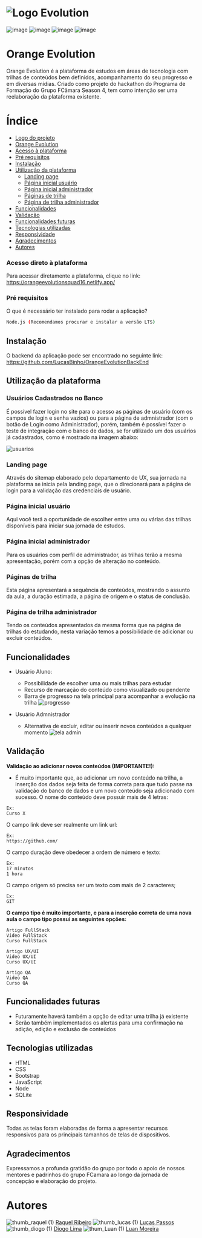 # ![Logo Evolution](https://user-images.githubusercontent.com/96957356/201692914-855be391-a4b8-48d0-8c01-67eefd8f4633.png)

![image](https://img.shields.io/badge/Node.js-43853D?style=for-the-badge&logo=node.js&logoColor=white) ![image](https://img.shields.io/badge/HTML-239120?style=for-the-badge&logo=html5&logoColor=white)  ![image](https://img.shields.io/badge/JavaScript-F7DF1E?style=for-the-badge&logo=javascript&logoColor=black)  ![image](https://img.shields.io/badge/Bootstrap-563D7C?style=for-the-badge&logo=bootstrap&logoColor=white)

 # Orange Evolution

Orange Evolution é a plataforma de estudos em áreas de tecnologia com trilhas de conteúdos bem definidos, acompanhamento do seu progresso e em diversas mídias. Criado como projeto do hackathon do Programa de Formação do Grupo FCâmara Season 4, tem como intenção ser uma reelaboração da plataforma existente.

# Índice
* [Logo do projeto](#Logo-Evolution)
* [Orange Evolution](#Orange-Evolution)
* [Acesso à plataforma](#Acesso-direto-à-plataforma)
* [Pré requisitos](#Pré-requisitos)
* [Instalação](#Instalação)
* [Utilização da plataforma](#Utilização-da-plataforma)
  * [Landing page](#Landing-page)
  * [Página inicial usuário](#Página-inicial-usuário)
  * [Página inicial administrador](#Página-inicial-administrador)
  * [Páginas de trilha](#Páginas-de-trilha)
  * [Página de trilha administrador](#Página-de-trilha-administrador)
* [Funcionalidades](#Funcionalidades)
* [Validação](#Validação)
* [Funcionalidades futuras](#Funcionalidades-futuras)
* [Tecnologias utilizadas](#Tecnologias-utilizadas)
* [Responsividade](#Responsividade)
* [Agradecimentos](#Agradecimentos)
* [Autores](#Autores)

### Acesso direto à plataforma
Para acessar diretamente a plataforma, clique no link:
<https://orangeevolutionsquad16.netlify.app/>

### Pré requisitos 
O que é necessário ter instalado para rodar a aplicação?
```bash
Node.js (Recomendamos procurar e instalar a versão LTS)
```

## Instalação
O backend da aplicação pode ser encontrado no seguinte link:
<https://github.com/LucasBinho/OrangeEvolutionBackEnd>

## Utilização da plataforma

### Usuários Cadastrados no Banco
É possível fazer login no site para o acesso as páginas de usuário (com os campos de login e senha vazios) ou para a página de admnistrador (com o botão de Login como Administrador), porém, também é possível fazer o teste de integração com o banco de dados, se for utilizado um dos usuários já cadastrados, como é mostrado na imagem abaixo:

![usuarios](./images/Usuarios.PNG)



### Landing page
Através do sitemap elaborado pelo departamento de UX, sua jornada na plataforma se inicia pela landing page, que o direcionará para a página de login para a validação das credenciais de usuário.

### Página inicial usuário
Aqui você terá a oportunidade de escolher entre uma ou várias das trilhas disponíveis para iniciar sua jornada de estudos.

### Página inicial administrador
Para os usuários com perfil de administrador, as trilhas terão a mesma apresentação, porém com a opção de alteração no conteúdo.

### Páginas de trilha
Esta página apresentará a sequência de conteúdos, mostrando o assunto da aula,  a duração estimada, a página de origem e o status de conclusão.

### Página de trilha administrador
Tendo os conteúdos apresentados da mesma forma que na página de trilhas do estudando, nesta variação temos a possibilidade de adicionar ou excluir conteúdos.

## Funcionalidades
  + Usuário Aluno:
    - Possibilidade de escolher uma ou mais trilhas para estudar
    - Recurso de marcação do conteúdo como visualizado ou pendente
    - Barra de progresso na tela principal para acompanhar a evolução na trilha
![progresso](https://user-images.githubusercontent.com/96957356/201769299-1f7a338f-5092-43b5-80f2-e6e9cae23f09.gif)

  + Usuário Admnistrador
    - Alternativa de excluir, editar ou inserir novos conteúdos a qualquer momento
![tela admin](https://user-images.githubusercontent.com/96957356/201770163-ed1361d1-4fe5-4657-a0f3-72599928c86e.png)

## Validação
  **Validação ao adicionar novos conteúdos (**IMPORTANTE!**):**
 - É muito importante que, ao adicionar um novo conteúdo na trilha, a inserção dos dados seja feita de forma correta para que tudo passe na validação do banco de dados e um novo conteúdo seja adicionado com sucesso. 
 O nome do conteúdo deve possuir mais de 4 letras:
 ```
 Ex:
 Curso X
```
O campo link deve ser realmente um link url:
 ```
 Ex:
 https://github.com/
```
O campo duração deve obedecer a ordem de número e texto:
 ```
 Ex:
 17 minutos
 1 hora
```
O campo origem só precisa ser um texto com mais de 2 caracteres;
 ```
 Ex:
 GIT
```
**O campo tipo é muito importante, e para a inserção correta de uma nova aula o campo tipo possui as seguintes opções:**
 ```
Artigo FullStack
Video FullStack
Curso FullStack

Artigo UX/UI
Video UX/UI
Curso UX/UI

Artigo QA
Video QA
Curso QA
```

## Funcionalidades futuras
* Futuramente haverá também a opção de editar uma trilha já existente
* Serão também implementados os alertas para uma confirmação na adição, edição e exclusão de conteúdos

## Tecnologias utilizadas
* HTML
* CSS
* Bootstrap
* JavaScript
* Node
* SQLite

## Responsividade
Todas as telas foram elaboradas de forma a apresentar recursos responsivos para os principais tamanhos de telas de dispositivos.

## Agradecimentos
Expressamos a profunda gratidão do grupo por todo o apoio de nossos mentores e padrinhos do grupo FCamara ao longo da jornada de concepção e elaboração do projeto.

# Autores
![thumb_raquel (1)](https://user-images.githubusercontent.com/96957356/201738714-e3422ab0-8d9e-40ed-a04b-e5b9f73752c8.jpg) [Raquel Ribeiro](https://www.behance.net/raquelalribeiro)
![thumb_lucas (1)](https://user-images.githubusercontent.com/96957356/201738718-bf32611f-9f5e-40c9-ba99-ebb7ce0f3bcb.jpg) [Lucas Passos](https://github.com/LucasBinho) 
![thumb_diogo (1)](https://user-images.githubusercontent.com/96957356/201738720-d6fd1d24-8e83-459b-ba66-1ba2d9c37046.jpg) [Diogo Lima](https://github.com/diogoOLima) 
![thum_Luan (1)](https://user-images.githubusercontent.com/96957356/201738253-8171cc67-d791-4f74-a43a-a1c814732c43.jpg) [Luan Moreira](https://github.com/luanmoreira59)
